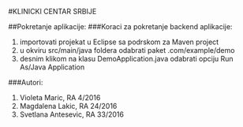 #KLINICKI CENTAR SRBIJE

##Pokretanje aplikacije:
###Koraci za pokretanje backend aplikacije:
1. importovati projekat u Eclipse sa podrskom za Maven project
2. u okviru src/main/java foldera odabrati paket .com/example/demo 
3. desnim klikom na klasu DemoApplication.java odabrati opciju Run As/Java Application 


###Autori:
1. Violeta Maric, RA 4/2016
2. Magdalena Lakic, RA 24/2016
3. Svetlana Antesevic, RA 33/2016
